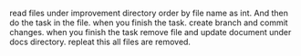 read files under improvement directory order by file name as int. And then do the task in the file. when you finish 
the task. create branch and commit changes. when you finish the task remove file and update document under docs 
directory. repleat this all files are removed. 
